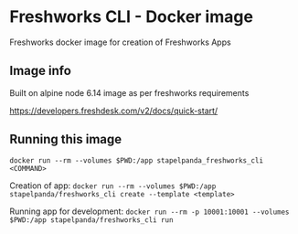 # Freshworks CLI - Docker image

Freshworks docker image for creation of Freshworks Apps

## Image info
Built on alpine node 6.14 image as per freshworks requirements

https://developers.freshdesk.com/v2/docs/quick-start/

## Running this image

`docker run --rm --volumes $PWD:/app stapelpanda_freshworks_cli <COMMAND>`

Creation of app: `docker run --rm --volumes $PWD:/app stapelpanda/freshworks_cli create --template <template>`

Running app for development: `docker run --rm -p 10001:10001 --volumes $PWD:/app stapelpanda/freshworks_cli run`
